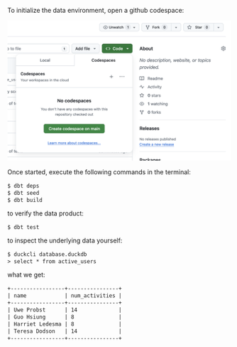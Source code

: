 To initialize the data environment, open a github codespace:

![image that explains how to open github codepsace](images/github-codespace.png)

Once started, execute the following commands in the terminal:

```
$ dbt deps
$ dbt seed
$ dbt build
```

to verify the data product:

```
$ dbt test
```

to inspect the underlying data yourself:

```
$ duckcli database.duckdb
> select * from active_users
```

what we get:

```
+-----------------+----------------+
| name            | num_activities |
+-----------------+----------------+
| Uwe Probst      | 14             |
| Guo Hsiung      | 8              |
| Harriet Ledesma | 8              |
| Teresa Dodson   | 14             |
+-----------------+----------------+
```
